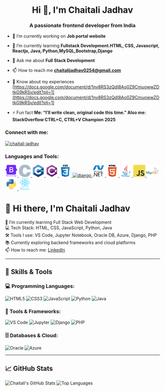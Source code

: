 <h1 align="center">Hi 👋, I'm Chaitali Jadhav</h1>
<h3 align="center">A passionate frontend developer from India</h3>

- 🔭 I’m currently working on **Job portal website**

- 🌱 I’m currently learning **Fullstack Development.HTML, CSS, Javascript, Reactjs, Java, Python,MySQL,Bootstrap,Django**

- 💬 Ask me about **Full Stack Development**

- 📫 How to reach me **chaitalijadhav0254@gmail.com**

- 📄 Know about my experiences [https://docs.google.com/document/d/1nv8RS3zQdI8Ao0Z9CmuowwZDtkG9kRSv/edit?pli=1](https://docs.google.com/document/d/1nv8RS3zQdI8Ao0Z9CmuowwZDtkG9kRSv/edit?pli=1)

- ⚡ Fun fact **Me: “I’ll write clean, original code this time.” Also me: StackOverflow CTRL+C, CTRL+V Champion 2025**

<h3 align="left">Connect with me:</h3>
<p align="left">
<a href="https://linkedin.com/in/chaitali jadhav" target="blank"><img align="center" src="https://raw.githubusercontent.com/rahuldkjain/github-profile-readme-generator/master/src/images/icons/Social/linked-in-alt.svg" alt="chaitali jadhav" height="30" width="40" /></a>
</p>

<h3 align="left">Languages and Tools:</h3>
<p align="left"> <a href="https://getbootstrap.com" target="_blank" rel="noreferrer"> <img src="https://raw.githubusercontent.com/devicons/devicon/master/icons/bootstrap/bootstrap-plain-wordmark.svg" alt="bootstrap" width="40" height="40"/> </a> <a href="https://www.cprogramming.com/" target="_blank" rel="noreferrer"> <img src="https://raw.githubusercontent.com/devicons/devicon/master/icons/c/c-original.svg" alt="c" width="40" height="40"/> </a> <a href="https://www.w3schools.com/cpp/" target="_blank" rel="noreferrer"> <img src="https://raw.githubusercontent.com/devicons/devicon/master/icons/cplusplus/cplusplus-original.svg" alt="cplusplus" width="40" height="40"/> </a> <a href="https://www.w3schools.com/cs/" target="_blank" rel="noreferrer"> <img src="https://raw.githubusercontent.com/devicons/devicon/master/icons/csharp/csharp-original.svg" alt="csharp" width="40" height="40"/> </a> <a href="https://www.w3schools.com/css/" target="_blank" rel="noreferrer"> <img src="https://raw.githubusercontent.com/devicons/devicon/master/icons/css3/css3-original-wordmark.svg" alt="css3" width="40" height="40"/> </a> <a href="https://www.djangoproject.com/" target="_blank" rel="noreferrer"> <img src="https://cdn.worldvectorlogo.com/logos/django.svg" alt="django" width="40" height="40"/> </a> <a href="https://dotnet.microsoft.com/" target="_blank" rel="noreferrer"> <img src="https://raw.githubusercontent.com/devicons/devicon/master/icons/dot-net/dot-net-original-wordmark.svg" alt="dotnet" width="40" height="40"/> </a> <a href="https://www.w3.org/html/" target="_blank" rel="noreferrer"> <img src="https://raw.githubusercontent.com/devicons/devicon/master/icons/html5/html5-original-wordmark.svg" alt="html5" width="40" height="40"/> </a> <a href="https://www.java.com" target="_blank" rel="noreferrer"> <img src="https://raw.githubusercontent.com/devicons/devicon/master/icons/java/java-original.svg" alt="java" width="40" height="40"/> </a> <a href="https://developer.mozilla.org/en-US/docs/Web/JavaScript" target="_blank" rel="noreferrer"> <img src="https://raw.githubusercontent.com/devicons/devicon/master/icons/javascript/javascript-original.svg" alt="javascript" width="40" height="40"/> </a> <a href="https://www.mysql.com/" target="_blank" rel="noreferrer"> <img src="https://raw.githubusercontent.com/devicons/devicon/master/icons/mysql/mysql-original-wordmark.svg" alt="mysql" width="40" height="40"/> </a> <a href="https://www.python.org" target="_blank" rel="noreferrer"> <img src="https://raw.githubusercontent.com/devicons/devicon/master/icons/python/python-original.svg" alt="python" width="40" height="40"/> </a> <a href="https://reactjs.org/" target="_blank" rel="noreferrer"> <img src="https://raw.githubusercontent.com/devicons/devicon/master/icons/react/react-original-wordmark.svg" alt="react" width="40" height="40"/> </a> </p>






# 👋 Hi there, I'm Chaitali Jadhav

🌱 I’m currently learning Full Stack Web Development  
💻 Tech Stack: HTML, CSS, JavaScript, Python, Java  
🛠️ Tools I use: VS Code, Jupyter Notebook, Oracle DB, Azure, Django, PHP  
📚 Currently exploring backend frameworks and cloud platforms  
📫 How to reach me: [LinkedIn](https://www.linkedin.com/in/your-profile)

---

## 🚀 Skills & Tools

### 💻 Programming Languages:
![HTML5](https://img.shields.io/badge/HTML5-E34F26?style=flat&logo=html5&logoColor=white)
![CSS3](https://img.shields.io/badge/CSS3-1572B6?style=flat&logo=css3&logoColor=white)
![JavaScript](https://img.shields.io/badge/JavaScript-F7DF1E?style=flat&logo=javascript&logoColor=black)
![Python](https://img.shields.io/badge/Python-3776AB?style=flat&logo=python&logoColor=white)
![Java](https://img.shields.io/badge/Java-007396?style=flat&logo=java&logoColor=white)

### 🧰 Tools & Frameworks:
![VS Code](https://img.shields.io/badge/VS%20Code-007ACC?style=flat&logo=visual-studio-code&logoColor=white)
![Jupyter](https://img.shields.io/badge/Jupyter-F37626?style=flat&logo=jupyter&logoColor=white)
![Django](https://img.shields.io/badge/Django-092E20?style=flat&logo=django&logoColor=white)
![PHP](https://img.shields.io/badge/PHP-777BB4?style=flat&logo=php&logoColor=white)

### 🗄️ Databases & Cloud:
![Oracle](https://img.shields.io/badge/Oracle-F80000?style=flat&logo=oracle&logoColor=white)
![Azure](https://img.shields.io/badge/Microsoft%20Azure-0089D6?style=flat&logo=microsoft-azure&logoColor=white)

---

## 📈 GitHub Stats

![Chaitali's GitHub Stats](https://github-readme-stats.vercel.app/api?username=chaitalijadhav&show_icons=true&theme=radical)
![Top Languages](https://github-readme-stats.vercel.app/api/top-langs/?username=chaitalijadhav&layout=compact&theme=radical)




